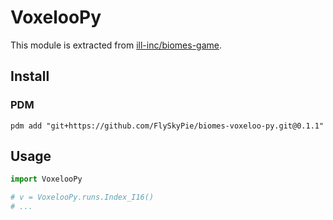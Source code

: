 # VoxelooPy

This module is extracted from [ill-inc/biomes-game](https://github.com/ill-inc/biomes-game).

## Install

### PDM

```shell
pdm add "git+https://github.com/FlySkyPie/biomes-voxeloo-py.git@0.1.1"
```

## Usage

```python
import VoxelooPy

# v = VoxelooPy.runs.Index_I16()
# ...
```
